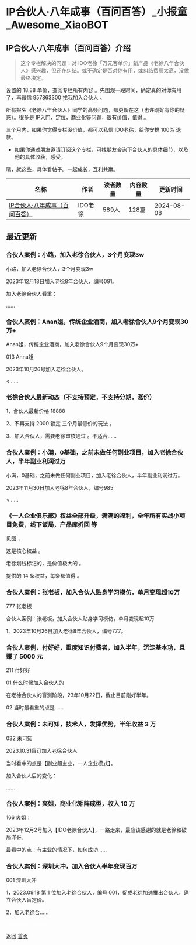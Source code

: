# IP合伙人·八年成事（百问百答）_小报童_Awesome_XiaoBOT

## IP合伙人·八年成事（百问百答）介绍
> 这个专栏解决的问题：对 IDO老徐「万元客单价」新产品《老徐八年合伙人》感兴趣，但还在纠结。或不确定是否对你有用，或纠结费用太高，没做最终决定。    
    
设置的 18.88 单价，查阅专栏所有内容 。先围观一段时间，确定真的对你有用了，再微信 957863300 找我加入合伙人 。    
    
所有报名《老徐八年合伙人》同学的高频问题，都更新在这（也许刚好有你的疑惑）。很多是 IP入门，定位，商业化等问题，很有价值，值得 。    
    
三个月内，如果你觉得专栏没价值，都可以私信 IDO老徐，给你安排 100% 退款。    
    
* 如果你通过朋友邀请订阅这个专栏，可找朋友咨询下合伙人的具体细节，以及他的具体收获，感受。    
    
嗯，就这些，具体看帖子。一起成长，互利共赢。  
  


|名称|作者|读者数量|内容数量|更新时间|
|---|---|---|---|---|
|[IP合伙人·八年成事（百问百答）](https://xiaobot.net/p/IP10?refer=0b133df9-27dc-423b-8101-639049001c13)|IDO老徐|589人|128篇|2024-08-08|

## 最近更新
### 合伙人案例：小路，加入老徐合伙人，3个月变现3w

小路，加入老徐合伙人，3个月变现3w

2023年12月18日加入老徐8年合伙人，编号091。

加入老徐合伙人看重：

......

### 合伙人案例：Anan姐，传统企业酒商，加入老徐合伙人9个月变现30万+

Anan姐，传统企业酒商，加入老徐合伙人9个月变现30万+

013 Anna姐

2023年10月26号加入老徐合伙人。

<......

### 老徐合伙人最新动态（不支持预定，不支持分期，涨价）

1、合伙人最新价格 18888

2、不再支持 2000 锁定 三个月最低价的玩法 。

3、加入合伙人，需要老徐审核通过 。不适合......

### 合伙人案例：小满，0基础，之前未做任何副业项目，加入老徐合伙人，半年副业利润过万

小满，0基础，之前未做任何副业项目，加入老徐合伙人，半年副业利润过万。

2023年11月30日加入老徐8年合伙人，编号985

<......

### 《一人企业俱乐部》权益全部升级，满满的福利，全年所有实战小项目免费，线下饭局，产品库折回 等

见图 ，

这是核心权益 。

老徐划线标记的，是价值极大的 。

提供的 14 条权益，每条都值得 。

### 合伙人案例：张老板，加入合伙人贴身学习模仿，单月变现超10万

777 张老板

合伙人案例：张老板，加入合伙人贴身学习模仿，单月变现超10万

1、2023年10月26日加入老徐8年合伙人，编号777。

### 合伙人案例，付好好，重度知识付费者，加入半年，沉淀基本功，且赚了 5000 元

211 付好好

01 什么时候加入合伙人的

在老徐合伙人的盲测阶段，23年10月22日，截止目前刚好半年。

02 当时最看重的点是......

### 合伙人案例：未可知，技术人，发挥优势，半年收益 3 万

032 未可知

2023.10.31盲订加入老徐合伙人

当时看中的点是【副业超主业，一人企业模式】。

加入合伙人后的变化：

......

### 合伙人案例：爽姐，商业化矩阵成型，收入 10 万

166 爽姐：

2023年12月2号加入【IDO老徐合伙人】，一路走来，最应该感谢的就是老徐和破局洋哥。

最看中的点：有主业的情况下，如何成功......

### 合伙人案例：深圳大冲，加入合伙人半年变现百万

001 深圳大冲

1，2023.09.18 第 1 位加入老徐合伙人，编号 001，促成老徐加速推出合伙人，确立合伙人盲定价。

2，加入老徐合......


<a href="https://github.com/Reno9527/awesome-xiaobot" style="color: white; text-decoration: none;">awesome-xiaobot</a>

返回 [首页](../README.md)
